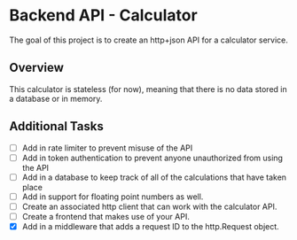 # Backend API - Calculator

The goal of this project is to create an http+json API for a calculator service.

## Overview

This calculator is stateless (for now), meaning that there is no data stored in a database or in memory.

## Additional Tasks

- [ ] Add in rate limiter to prevent misuse of the API
- [ ] Add in token authentication to prevent anyone unauthorized from using the API
- [ ] Add in a database to keep track of all of the calculations that have taken place
- [ ] Add in support for floating point numbers as well.
- [ ] Create an associated http client that can work with the calculator API.
- [ ] Create a frontend that makes use of your API.
- [x] Add in a middleware that adds a request ID to the http.Request object.
